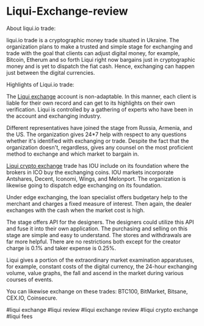 # Liqui-Exchange-review

About liqui.io trade: 

liqui.io trade is a cryptographic money trade situated in Ukraine. The organization plans to make a trusted and simple stage for exchanging and trade with the goal that clients can adjust digital money, for example, Bitcoin, Etherum and so forth Liqui right now bargains just in cryptographic money and is yet to dispatch the fiat cash. Hence, exchanging can happen just between the digital currencies. 

Highlights of Liqui.io trade: 

The <a href="https://coinpedia.org/exchange/liqui/">Liqui exchange</A> account is non-adaptable. In this manner, each client is liable for their own record and can get to its highlights on their own verification. Liqui is controlled by a gathering of experts who have been in the account and exchanging industry. 

Different representatives have joined the stage from Russia, Armenia, and the US. The organization gives 24*7 help with respect to any questions whether it's identified with exchanging or trade. Despite the fact that the organization doesn't, regardless, gives any counsel on the most proficient method to exchange and which market to bargain in. 

<a href="https://coinpedia.org/exchange/liqui/">Liqui crypto exchange</A> trade has IOU include on its foundation where the brokers in ICO buy the exchanging coins. IOU markets incorporate Antshares, Decent, Iconomi, Wings, and Melonport. The organization is likewise going to dispatch edge exchanging on its foundation. 

Under edge exchanging, the loan specialist offers budgetary help to the merchant and charges a fixed measure of interest. Then again, the dealer exchanges with the cash when the market cost is high. 

The stage offers API for the designers. The designers could utilize this API and fuse it into their own application. The purchasing and selling on this stage are simple and easy to understand. The stores and withdrawals are far more helpful. There are no restrictions both except for the creator charge is 0.1% and taker expense is 0.25%. 

Liqui gives a portion of the extraordinary market examination apparatuses, for example, constant costs of the digital currency, the 24-hour exchanging volume, value graphs, the fall and ascend in the market during various courses of events. 

You can likewise exchange on these trades: BTC100, BitMarket, Bitsane, CEX.IO, Coinsecure.



#liqui exchange #liqui review #liqui exchange review #liqui crypto exchange #liqui fees
